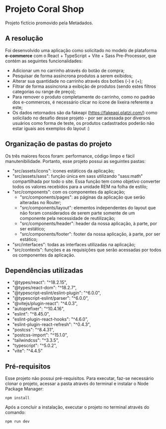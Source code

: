 # Projeto Coral Shop

Projeto fictício promovido pela Metadados.

## A resolução
Foi desenvolvido uma aplicação como solicitado no modelo de plataforma **e-commerce** com o React + TypeScript + Vite + Sass Pre-Processor, que contém as seguintes funcionalidades:

- Adicionar um no carrinho através do botão de compra;
- Pesquisar de forma assíncrona produtos a serem exibidos;
- Alterar sua quantidade no carrinho através dos botões (-) e (+);
- Filtrar de forma assíncrona a exibição de produtos (sendo estes filtros categorias ou range de preço);
- Para remover o produto completamente do carrinho, como no padrão dos e-commerces, é necessário clicar no ícone de lixeira referente a este;
- Os dados retornados são da fakeapi (https://fakeapi.platzi.com/) como solicilado no desafio desse projeto - por ser acessada por diversos usuários como forma de teste, os produtos cadastrados poderão não estar iguais aos exemplos do layout :)


## Organização de pastas do projeto
Os três maiores focos foram: performance, código limpo e fácil manutenibilidade. Portanto, esse projeto possui as seguintes pastas:
  - "src/assets/icons": icones estáticos da aplicação;
  - "src/assets/sass": função única em sass utilizando "sass:math" compartilhada por todo o site. Essa função tem como objetivo converter todos os valores recebidos para a unidade REM na folha de estilo;
  - "src/components": com os componentes da aplicação;
    - "src/components/pages": as páginas da aplicação que serão alteradas no Router;
    - "src/components/layout": elementos independentes do layout que não foram considerados de serem parte somente de um componente pela necessidade de reutilização;
    - "src/components/header": header da nossa aplicação, à parte, por ser estático;
    - "src/components/footer": footer da nossa aplicação, à parte, por ser estático;
  - "src/interfaces": todas as interfaces utilizadas na aplicação;
  - "src/contexts": funções e as requisições que serão acessadas por todos os componentes da aplicação.

## Dependências utilizadas
  - "@types/react": "^18.2.15",
  - "@types/react-dom": "^18.2.7",
  - "@typescript-eslint/eslint-plugin": "^6.0.0",
  - "@typescript-eslint/parser": "^6.0.0",
  - "@vitejs/plugin-react": "^4.0.3",
  - "autoprefixer": "^10.4.16",
  - "eslint": "^8.45.0",
  - "eslint-plugin-react-hooks": "^4.6.0",
  - "eslint-plugin-react-refresh": "^0.4.3",
  - "postcss": "^8.4.31",
  - "postcss-import": "^15.1.0",
  - "tailwindcss": "^3.3.5",
  - "typescript": "^5.0.2",
  - "vite": "^4.4.5"


## Pré-requisitos

Esse projeto não possui pré-requisitos. 
Para executar, faz-se necessário clonar o projeto, acessar a pasta através do terminal e instalar o Node Package Manager:

```
npm install 
```

Após a concluir a instalação, executar o projeto no terminal através do comando:

```
npm run dev 
```
